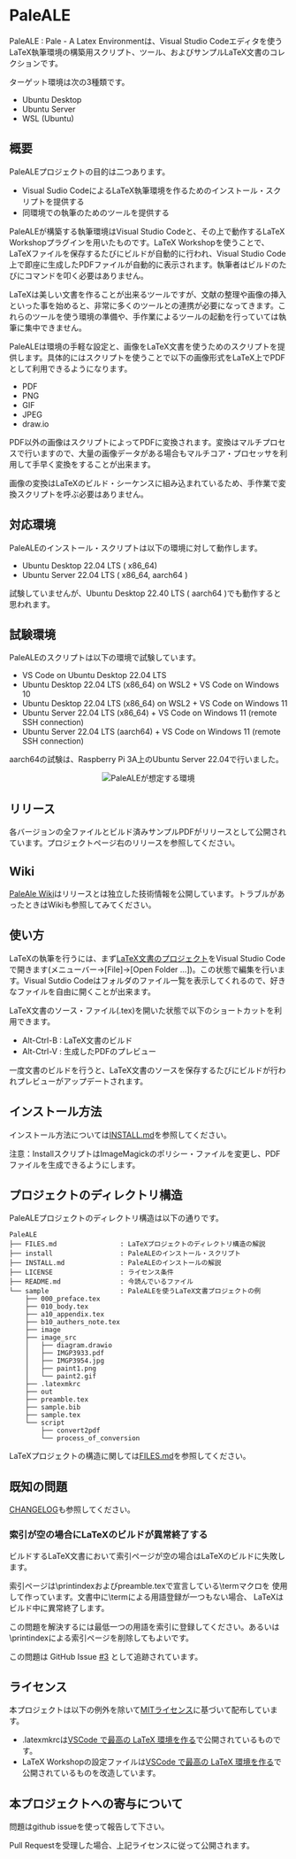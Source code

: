 # PaleALE
PaleALE : Pale - A Latex Environmentは、Visual Studio Codeエディタを使う
LaTeX執筆環境の構築用スクリプト、ツール、およびサンプルLaTeX文書のコレクションです。

ターゲット環境は次の3種類です。
- Ubuntu Desktop
- Ubuntu Server
- WSL (Ubuntu)

## 概要
PaleALEプロジェクトの目的は二つあります。
- Visual Sudio CodeによるLaTeX執筆環境を作るためのインストール・スクリプトを提供する
- 同環境での執筆のためのツールを提供する

PaleALEが構築する執筆環境はVisual Studio Codeと、その上で動作するLaTeX Workshopプラグインを用いたものです。LaTeX Workshopを使うことで、LaTeXファイルを保存するたびにビルドが自動的に行われ、Visual Studio Code上で即座に生成したPDFファイルが自動的に表示されます。執筆者はビルドのたびにコマンドを叩く必要はありません。

LaTeXは美しい文書を作ることが出来るツールですが、文献の整理や画像の挿入といった事を始めると、非常に多くのツールとの連携が必要になってきます。これらのツールを使う環境の準備や、手作業によるツールの起動を行っていては執筆に集中できません。

PaleALEは環境の手軽な設定と、画像をLaTeX文書を使うためのスクリプトを提供します。具体的にはスクリプトを使うことで以下の画像形式をLaTeX上でPDFとして利用できるようになります。
- PDF
- PNG
- GIF
- JPEG
- draw.io

PDF以外の画像はスクリプトによってPDFに変換されます。変換はマルチプロセスで行いますので、大量の画像データがある場合もマルチコア・プロセッサを利用して手早く変換をすることが出来ます。

画像の変換はLaTeXのビルド・シーケンスに組み込まれているため、手作業で変換スクリプトを呼ぶ必要はありません。

## 対応環境
PaleALEのインストール・スクリプトは以下の環境に対して動作します。
- Ubuntu Desktop 22.04 LTS ( x86_64)
- Ubuntu Server 22.04 LTS ( x86_64, aarch64 )

試験していませんが、Ubuntu Desktop 22.40 LTS ( aarch64 )でも動作すると思われます。
## 試験環境

PaleALEのスクリプトは以下の環境で試験しています。
- VS Code on Ubuntu Desktop 22.04 LTS
- Ubuntu Desktop 22.04 LTS (x86_64) on WSL2 + VS Code on Windows 10 
- Ubuntu Desktop 22.04 LTS (x86_64) on WSL2 + VS Code on Windows 11 
- Ubuntu Server 22.04 LTS (x86_64) + VS Code on Windows 11 (remote SSH connection)
- Ubuntu Server 22.04 LTS (aarch64) + VS Code on Windows 11 (remote SSH connection)

aarch64の試験は、Raspberry Pi 3A上のUbuntu Server 22.04で行いました。

<div align="center">
<img src="image/env-a.png"  title="PaleALEが想定する環境">
</div>

## リリース
各バージョンの全ファイルとビルド済みサンプルPDFがリリースとして公開されています。プロジェクトページ右のリリースを参照してください。

## Wiki
[PaleAle Wiki](https://github.com/suikan4github/PaleALE/wiki)はリリースとは独立した技術情報を公開しています。トラブルがあったときはWikiも参照してみてください。

## 使い方
LaTeXの執筆を行うには、まず[LaTeX文書のプロジェクト](FILES.md)をVisual Studio Codeで開きます(メニューバー→[File]→[Open Folder ...])。この状態で編集を行います。Visual Sutdio Codeはフォルダのファイル一覧を表示してくれるので、好きなファイルを自由に開くことが出来ます。

LaTeX文書のソース・ファイル(.tex)を開いた状態で以下のショートカットを利用できます。
- Alt-Ctrl-B : LaTeX文書のビルド
- Alt-Ctrl-V : 生成したPDFのプレビュー

一度文書のビルドを行うと、LaTeX文書のソースを保存するたびにビルドが行われプレビューがアップデートされます。

## インストール方法
インストール方法については[INSTALL.md](INSTALL.md)を参照してください。

注意：InstallスクリプトはImageMagickのポリシー・ファイルを変更し、PDFファイルを生成できるようにします。

## プロジェクトのディレクトリ構造
PaleALEプロジェクトのディレクトリ構造は以下の通りです。

```
PaleALE
├── FILES.md                : LaTeXプロジェクトのディレクトリ構造の解説
├── install                 : PaleALEのインストール・スクリプト
├── INSTALL.md              : PaleALEのインストールの解説
├── LICENSE                 : ライセンス条件
├── README.md               : 今読んでいるファイル
└── sample                  : PaleALEを使うLaTeX文書プロジェクトの例
    ├── 000_preface.tex
    ├── 010_body.tex
    ├── a10_appendix.tex
    ├── b10_authers_note.tex
    ├── image
    ├── image_src
    │   ├── diagram.drawio
    │   ├── IMGP3933.pdf
    │   ├── IMGP3954.jpg
    │   ├── paint1.png
    │   └── paint2.gif
    ├── .latexmkrc
    ├── out
    ├── preamble.tex
    ├── sample.bib
    ├── sample.tex
    └── script
        ├── convert2pdf
        └── process_of_conversion
```

LaTeXプロジェクトの構造に関しては[FILES.md](FILES.md)を参照してください。


## 既知の問題
[CHANGELOG](CHANGELOG.md)も参照してください。

### 索引が空の場合にLaTeXのビルドが異常終了する
ビルドするLaTeX文書において索引ページが空の場合はLaTeXのビルドに失敗します。

索引ページは\printindexおよびpreamble.texで宣言している\termマクロを
使用して作っています。文書中に\termによる用語登録が一つもない場合、
LaTeXはビルド中に異常終了します。

この問題を解決するには最低一つの用語を索引に登録してください。あるいは
\printindexによる索引ページを削除してもよいです。


この問題は GitHub Issue [#3](https://github.com/suikan4github/PaleALE/issues/3) として追跡されています。

## ライセンス
本プロジェクトは以下の例外を除いて[MITライセンス](LICENSE)に基づいて配布しています。
- .latexmkrcは[VSCode で最高の LaTeX 環境を作る](https://qiita.com/rainbartown/items/d7718f12d71e688f3573)で公開されているものです。
- LaTeX Workshopの設定ファイルは[VSCode で最高の LaTeX 環境を作る](https://qiita.com/rainbartown/items/d7718f12d71e688f3573)で公開されているものを改造しています。

## 本プロジェクトへの寄与について
問題はgithub issueを使って報告して下さい。

Pull Requestを受理した場合、上記ライセンスに従って公開されます。